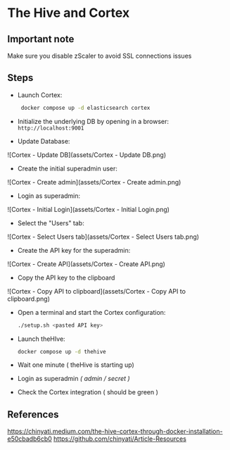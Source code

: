 # The Hive and Cortex

## Important note

Make sure you disable zScaler to avoid SSL connections issues

## Steps

- Launch Cortex: 
  ```bash
   docker compose up -d elasticsearch cortex
  ```

- Initialize the underlying DB by opening in a browser: `http://localhost:9001`

- Update Database:

![Cortex - Update DB](assets/Cortex - Update DB.png)

- Create the initial superadmin user:

![Cortex - Create admin](assets/Cortex - Create admin.png)

- Login as superadmin:

![Cortex - Initial Login](assets/Cortex - Initial Login.png)

- Select the "Users" tab:

![Cortex - Select Users tab](assets/Cortex - Select Users tab.png)

- Create the API key for the superadmin:

![Cortex - Create API](assets/Cortex - Create API.png)

- Copy the API key to the clipboard

![Cortex - Copy API to clipboard](assets/Cortex - Copy API to clipboard.png)

- Open a terminal and start the Cortex configuration:
  ```bash
  ./setup.sh <pasted API key>
  ```

- Launch theHIve: 
  ```bash
  docker compose up -d thehive
  ```

- Wait one minute ( theHive is starting up)

- Login as superadmin *( admin / secret )*

- Check the Cortex integration ( should be green )



## References

https://chinyati.medium.com/the-hive-cortex-through-docker-installation-e50cbadb6cb0
https://github.com/chinyati/Article-Resources


